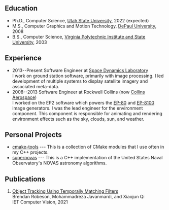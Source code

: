 ## Education

- Ph.D., Computer Science, [Utah State University](https://www.usu.edu), 2022 (expected)
- M.S., Computer Graphics and Motion Technology, [DePaul University](https://www.depaul.edu), 2008
- B.S., Computer Science, [Virginia Polytechnic Institute and State University](https://www.vt.edu), 2003

## Experience

- 2013--Present Software Engineer at [Space Dynamics Laboratory](https://www.sdl.usu.edu/)<br/>
  I work on ground station software, primarily with image processing.
  I led development of multiple systems to display satellite imagery and associated meta-data.
- 2008--2013 Software Engineer at Rockwell Collins (now [Collins Aerospace](https://www.collinsaerospace.com/))<br/>
  I worked on the EP2 software which powers the [EP-80](https://www.collinsaerospace.com/what-we-do/Military-And-Defense/Simulation-And-Training/Products-And-Services/Image-Generation-Displays-Projectors/Ep-80-Image-Generation-System) and [EP-8100](https://www.collinsaerospace.com/what-we-do/Military-And-Defense/Simulation-And-Training/Products-And-Services/Image-Generation-Displays-Projectors/Ep-8100) image generators.
  I was the lead engineer for the environment component.
  This component is responsible for animating and rendering environment effects such as the sky, clouds, sun, and weather.

## Personal Projects

- [cmake-tools](https://github.com/brobeson/cmake-tools) --- This is a collection of CMake modules that I use often in my C++ projects.
- [supernovas](https://github.com/brobeson/supernovas) --- This is a C++ implementation of the United States Naval Observatory's NOVAS astronomy algorithms.

## Publications

1. [Object Tracking Using Temporally Matching Filters](https://ietresearch.onlinelibrary.wiley.com/doi/abs/10.1049/cvi2.12040)<br/>
   Brendan Robeson, Mohammadreza Javanmardi, and Xiaojun Qi<br/>
   IET Computer Vision, 2021
